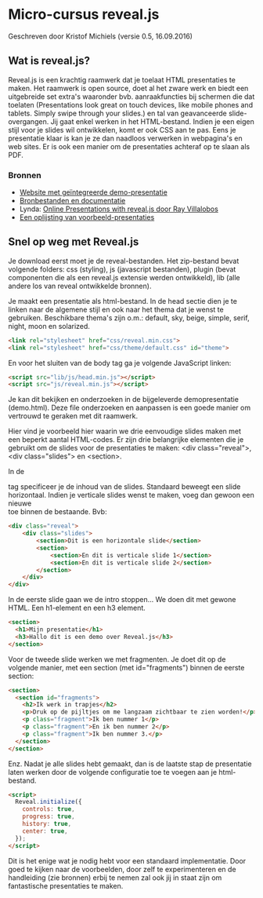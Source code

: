 # Micro-cursus reveal.js

Geschreven door Kristof Michiels (versie 0.5, 16.09.2016)

## Wat is reveal.js?

Reveal.js is een krachtig raamwerk dat je toelaat HTML presentaties te maken. Het raamwerk is open source, doet al het zware werk en biedt een uitgebreide set extra's waaronder bvb. aanraakfuncties bij schermen die dat toelaten (Presentations look great on touch devices, like mobile phones and tablets. Simply swipe through your slides.) en tal van geavanceerde slide-overgangen. Jij gaat enkel werken in het HTML-bestand. Indien je een eigen stijl voor je slides wil ontwikkelen, komt er ook CSS aan te pas. Eens je presentatie klaar is kan je ze dan naadloos verwerken in webpagina's en web sites. Er is ook een manier om de presentaties achteraf op te slaan als PDF. 

### Bronnen

- [Website met geïntegreerde demo-presentatie](http://lab.hakim.se/reveal-js/)
- [Bronbestanden en documentatie](https://github.com/hakimel/reveal.js)
- Lynda: [Online Presentations with reveal.js door Ray Villalobos](https://www.lynda.com/CSS-tutorials/Online-Presentations-reveal-js/137904-2.html) 
- [Een oplijsting van voorbeeld-presentaties](https://github.com/hakimel/reveal.js/wiki/Example-Presentations) 


## Snel op weg met Reveal.js

Je download eerst moet je de reveal-bestanden. Het zip-bestand bevat volgende folders: css (styling), js (javascript bestanden), plugin
(bevat componenten die als een reveal.js extensie werden ontwikkeld), lib (alle andere los van reveal ontwikkelde bronnen).

Je maakt een presentatie als html-bestand. In de head sectie dien je te linken naar de algemene stijl en ook naar het thema dat je wenst te gebruiken. Beschikbare thema's zijn o.m.: default, sky, beige, simple, serif, night, moon en solarized. 

``` html
<link rel="stylesheet" href="css/reveal.min.css">
<link rel="stylesheet" href="css/theme/default.css" id="theme">
```

En voor het sluiten van de body tag ga je volgende JavaScript linken:

``` html
<script src="lib/js/head.min.js"></script>
<script src="js/reveal.min.js"></script>
```

Je kan dit bekijken en onderzoeken in de bijgeleverde demopresentatie (demo.html). Deze file onderzoeken en aanpassen is een goede manier om vertrouwd te geraken met dit raamwerk.

Hier vind je voorbeeld hier waarin we drie eenvoudige slides maken met een beperkt aantal HTML-codes. Er zijn drie belangrijke elementen die je gebruikt om de slides voor de presentaties te maken: \<div class="reveal">, \<div class="slides"> en \<section>.

In de <section> tag specificeer je de inhoud van de slides. Standaard beweegt een slide horizontaal. Indien je verticale slides wenst te maken, voeg dan gewoon een nieuwe <section> toe binnen de bestaande. Bvb:

``` html
<div class="reveal">
    <div class="slides">
        <section>Dit is een horizontale slide</section>
        <section>
            <section>En dit is verticale slide 1</section>
            <section>En dit is verticale slide 2</section>
        </section>
    </div>
</div>
```

In de eerste slide gaan we de intro stoppen... We doen dit met gewone HTML. Een h1-element en een h3 element.

``` html
<section>
  <h1>Mijn presentatie</h1>
  <h3>Hallo dit is een demo over Reveal.js</h3>
</section>
```


Voor de tweede slide werken we met fragmenten. Je doet dit op de volgende manier, met een section (met id="fragments") binnen de eerste section:

``` html
<section>
  <section id="fragments">
    <h2>Ik werk in trapjes</h2>
    <p>Druk op de pijltjes om me langzaam zichtbaar te zien worden!</p>
    <p class="fragment">Ik ben nummer 1</p>
    <p class="fragment">En ik ben nummer 2</p>
    <p class="fragment">Ik ben nummer 3.</p>
  </section>
</section>
```

Enz. Nadat je alle slides hebt gemaakt, dan is de laatste stap de presentatie laten werken door de volgende configuratie toe te voegen aan je html-bestand.

``` html
<script>
  Reveal.initialize({
    controls: true,
    progress: true,
    history: true,
    center: true,
  });
</script>
```

Dit is het enige wat je nodig hebt voor een standaard implementatie. Door goed te kijken naar de voorbeelden, door zelf te experimenteren en de handleiding (zie bronnen) erbij te nemen zal ook jij in staat zijn om fantastische presentaties te maken.
